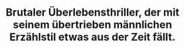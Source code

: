 ---
rating: 4
title: "Brutaler Überlebensthriller, der mit seinem übertrieben männlichen Erzählstil etwas aus der Zeit fällt."
---